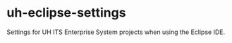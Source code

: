 uh-eclipse-settings
===========


Settings for UH ITS Enterprise System projects when using the Eclipse IDE.
